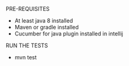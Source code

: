 PRE-REQUISITES
* At least java 8 installed
* Maven or gradle installed
* Cucumber for java plugin installed in intellij


RUN THE TESTS
* mvn test